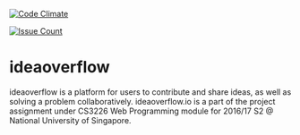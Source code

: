 [![Code Climate](https://lima.codeclimate.com/repos/58c2503a6380e302650006dc/badges/c59eb9d70f18d065dfd7/gpa.svg)](https://lima.codeclimate.com/repos/58c2503a6380e302650006dc/feed)

[![Issue Count](https://lima.codeclimate.com/repos/58c2503a6380e302650006dc/badges/c59eb9d70f18d065dfd7/issue_count.svg)](https://lima.codeclimate.com/repos/58c2503a6380e302650006dc/feed)

# ideaoverflow
ideaoverflow is a platform for users to contribute and share ideas, as well as solving a problem collaboratively. ideaoverflow.io is a part of the project assignment under CS3226 Web Programming module for 2016/17 S2 @ National University of Singapore. 
